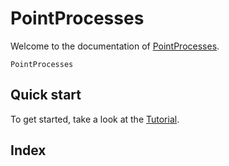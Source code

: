 # PointProcesses

Welcome to the documentation of [PointProcesses](https://github.com/gdalle/PointProcesses.jl).

```@docs
PointProcesses
```

## Quick start

To get started, take a look at the [Tutorial](@ref).

## Index

```@index
```
